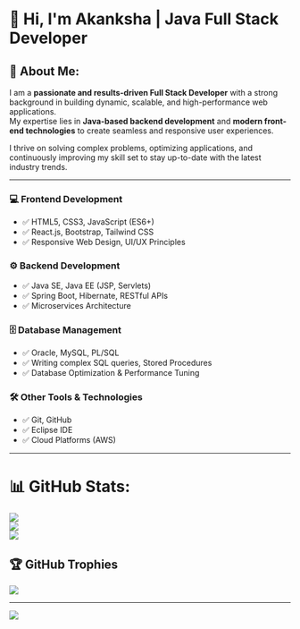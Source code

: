 # 🚀 Hi, I'm Akanksha | Java Full Stack Developer  

## 💫 About Me:
I am a **passionate and results-driven Full Stack Developer** with a strong background in building dynamic, scalable, and high-performance web applications.  
My expertise lies in **Java-based backend development** and **modern front-end technologies** to create seamless and responsive user experiences.  

I thrive on solving complex problems, optimizing applications, and continuously improving my skill set to stay up-to-date with the latest industry trends.  

---

### 💻 Frontend Development  
- ✅ HTML5, CSS3, JavaScript (ES6+)  
- ✅ React.js, Bootstrap, Tailwind CSS  
- ✅ Responsive Web Design, UI/UX Principles  

### ⚙️ Backend Development  
- ✅ Java SE, Java EE (JSP, Servlets)  
- ✅ Spring Boot, Hibernate, RESTful APIs  
- ✅ Microservices Architecture  

### 🗄️ Database Management  
- ✅ Oracle, MySQL, PL/SQL  
- ✅ Writing complex SQL queries, Stored Procedures  
- ✅ Database Optimization & Performance Tuning

### 🛠 Other Tools & Technologies  
- ✅ Git, GitHub
- ✅ Eclipse IDE
- ✅ Cloud Platforms (AWS)  

---

# 📊 GitHub Stats:
![](https://github-readme-stats.vercel.app/api?username=AkankshaN17&theme=tokyonight&hide_border=false&include_all_commits=false&count_private=false)<br/>
![](https://nirzak-streak-stats.vercel.app/?user=AkankshaN17&theme=tokyonight&hide_border=false)<br/>
![](https://github-readme-stats.vercel.app/api/top-langs/?username=AkankshaN17&theme=tokyonight&hide_border=false&include_all_commits=false&count_private=false&layout=compact)

## 🏆 GitHub Trophies
![](https://github-profile-trophy.vercel.app/?username=AkankshaN17&theme=radical&no-frame=false&no-bg=true&margin-w=4)

---
[![](https://visitcount.itsvg.in/api?id=AkankshaN17&icon=0&color=0)](https://visitcount.itsvg.in)

<!-- Proudly created with GPRM ( https://gprm.itsvg.in ) -->
